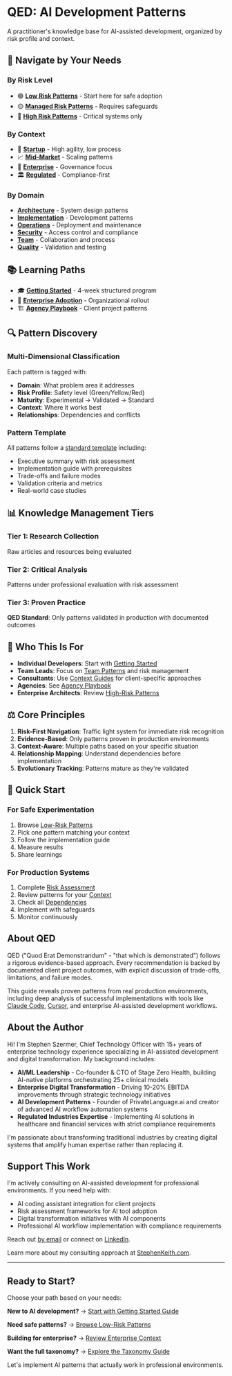 # QED: AI Development Patterns

A practitioner's knowledge base for AI-assisted development, organized by risk profile and context.

## 🎯 Navigate by Your Needs

### By Risk Level
- 🟢 [**Low Risk Patterns**](by-risk/low-risk/index.md) - Start here for safe adoption
- 🟡 [**Managed Risk Patterns**](by-risk/managed-risk/index.md) - Requires safeguards
- 🔴 [**High Risk Patterns**](by-risk/high-risk/index.md) - Critical systems only

### By Context
- 🚀 [**Startup**](by-context/startup/index.md) - High agility, low process
- 📈 [**Mid-Market**](by-context/mid-market/index.md) - Scaling patterns
- 🏢 [**Enterprise**](by-context/enterprise/index.md) - Governance focus
- 🏛️ [**Regulated**](by-context/regulated/index.md) - Compliance-first

### By Domain
- [**Architecture**](patterns/architecture/) - System design patterns
- [**Implementation**](patterns/implementation/) - Development patterns
- [**Operations**](patterns/operations/) - Deployment and maintenance
- [**Security**](patterns/security/) - Access control and compliance
- [**Team**](patterns/team/) - Collaboration and process
- [**Quality**](patterns/quality/) - Validation and testing

## 📚 Learning Paths

- 🎓 [**Getting Started**](learning-paths/getting-started.md) - 4-week structured program
- 🏢 [**Enterprise Adoption**](learning-paths/enterprise-adoption.md) - Organizational rollout
- 🏗️ [**Agency Playbook**](learning-paths/agency-playbook.md) - Client project patterns

## 🔍 Pattern Discovery

### Multi-Dimensional Classification
Each pattern is tagged with:
- **Domain**: What problem area it addresses
- **Risk Profile**: Safety level (Green/Yellow/Red)
- **Maturity**: Experimental → Validated → Standard
- **Context**: Where it works best
- **Relationships**: Dependencies and conflicts

### Pattern Template
All patterns follow a [standard template](PATTERN_TEMPLATE.md) including:
- Executive summary with risk assessment
- Implementation guide with prerequisites
- Trade-offs and failure modes
- Validation criteria and metrics
- Real-world case studies

## 📊 Knowledge Management Tiers

### Tier 1: Research Collection
Raw articles and resources being evaluated

### Tier 2: Critical Analysis  
Patterns under professional evaluation with risk assessment

### Tier 3: Proven Practice
**QED Standard**: Only patterns validated in production with documented outcomes

## 🎯 Who This Is For

- **Individual Developers**: Start with [Getting Started](learning-paths/getting-started.md)
- **Team Leads**: Focus on [Team Patterns](patterns/team/) and risk management
- **Consultants**: Use [Context Guides](by-context/) for client-specific approaches
- **Agencies**: See [Agency Playbook](learning-paths/agency-playbook.md)
- **Enterprise Architects**: Review [High-Risk Patterns](by-risk/high-risk/index.md)

## ⚖️ Core Principles

1. **Risk-First Navigation**: Traffic light system for immediate risk recognition
2. **Evidence-Based**: Only patterns proven in production environments
3. **Context-Aware**: Multiple paths based on your specific situation
4. **Relationship Mapping**: Understand dependencies before implementation
5. **Evolutionary Tracking**: Patterns mature as they're validated

## 🚀 Quick Start

### For Safe Experimentation
1. Browse [Low-Risk Patterns](by-risk/low-risk/index.md)
2. Pick one pattern matching your context
3. Follow the implementation guide
4. Measure results
5. Share learnings

### For Production Systems
1. Complete [Risk Assessment](patterns/quality/risk-assessment.md)
2. Review patterns for your [Context](by-context/)
3. Check all [Dependencies](PATTERN_TEMPLATE.md#relationships)
4. Implement with safeguards
5. Monitor continuously

## About QED

QED ("Quod Erat Demonstrandum" - "that which is demonstrated") follows a rigorous evidence-based approach. Every recommendation is backed by documented client project outcomes, with explicit discussion of trade-offs, limitations, and failure modes.

This guide reveals proven patterns from real production environments, including deep analysis of successful implementations with tools like [Claude Code](https://claude.ai/code), [Cursor](https://cursor.sh), and enterprise AI-assisted development workflows.

## About the Author

Hi! I'm Stephen Szermer, Chief Technology Officer with 15+ years of enterprise technology experience specializing in AI-assisted development and digital transformation. My background includes:

- **AI/ML Leadership** - Co-founder & CTO of Stage Zero Health, building AI-native platforms orchestrating 25+ clinical models
- **Enterprise Digital Transformation** - Driving 10-20% EBITDA improvements through strategic technology initiatives
- **AI Development Patterns** - Founder of PrivateLanguage.ai and creator of advanced AI workflow automation systems
- **Regulated Industries Expertise** - Implementing AI solutions in healthcare and financial services with strict compliance requirements

I'm passionate about transforming traditional industries by creating digital systems that amplify human expertise rather than replacing it.

## Support This Work

I'm actively consulting on AI-assisted development for professional environments. If you need help with:

- AI coding assistant integration for client projects
- Risk assessment frameworks for AI tool adoption
- Digital transformation initiatives with AI components
- Professional AI workflow implementation with compliance requirements

Reach out [by email](mailto:Info@StephenKeith.com) or connect on [LinkedIn](https://linkedin.com/in/szermer).

Learn more about my consulting approach at [StephenKeith.com](https://www.stephenkeith.com).

---

## Ready to Start?

Choose your path based on your needs:

**New to AI development?** → [Start with Getting Started Guide](learning-paths/getting-started.md)

**Need safe patterns?** → [Browse Low-Risk Patterns](by-risk/low-risk/index.md)

**Building for enterprise?** → [Review Enterprise Context](by-context/enterprise/index.md)

**Want the full taxonomy?** → [Explore the Taxonomy Guide](qed-taxonomy.md)

Let's implement AI patterns that actually work in professional environments.